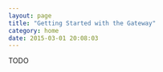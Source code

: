 ```yaml
---
layout: page
title: "Getting Started with the Gateway"
category: home
date: 2015-03-01 20:08:03
---
```



TODO
